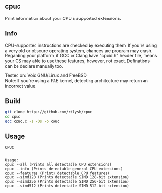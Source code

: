 ## cpuc
Print information about your CPU's supported extensions.


## Info
CPU-supported instructions are checked by executing them. If you're using a very old or obscure operating system, chances are program may crash. Regarding your platform, if GCC or Clang have "cpuid.h" header file, means your OS may able to use these features, however, not exact. Definations can be declare manually too. 

Tested on: Void GNU/Linux and FreeBSD\
Note: If you're using a PAE kernel, detecting architecture may return an incorrect value.

## Build
```sh
git clone https://github.com/rilysh/cpuc
cd cpuc
gcc cpuc.c -s -Os -o cpuc
```

## Usage
```
CPUC


Usage:
cpuc --all (Prints all detectable CPU extensions)
cpuc --info (Prints detectable general CPU extensions)
cpuc --features (Prints detectable CPU features)
cpuc --simd128 (Prints detectable SIMD 128-bit extension)
cpuc --simd256 (Prints detectable SIMD 256-bit extension)
cpuc --simd512 (Prints detectable SIMD 512-bit extension)
```

